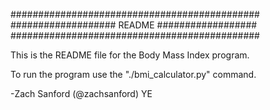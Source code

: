 #############################################
################### README ##################
#############################################

This is the README file for the Body Mass 
Index program.

To run the program use the 
"./bmi_calculator.py" command.

-Zach Sanford
(@zachsanford) YE
